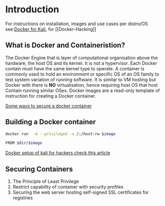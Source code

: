 # Introduction

For instructions on installation, images and use cases per distro/OS see:[Docker for Kali](Kali-Setup-Docker.md), for [[Docker-Hacking]]

## What is Docker and Containeristion?

The Docker Engine that is layer of computational organisation above the hardware, the host OS and its kernel. It is not a hypervisor. Each Docker contain must have the same kernel type to operate. A container is commonly used to hold an environment or specific OS of an OS family to test system variation of running software. It is similar to VM hosting but Docker with there is **NO** virtualisation, hence requiring host OS that host Contain running similar OSes. Docker images are a read-only template of instruction for creating a Docker container. 

[Some ways to secure a docker container](https://faun.pub/hack-your-docker-container-6d3e1e1b363)


## Building a Docker container

```bash
docker run  -d --privileged -v /:/host:rw $image

FROM $dir/$image
```

[Docker setup of kali  for hackers check this article](https://www.pentestpartners.com/security-blog/docker-for-hackers-a-pen-testers-guide/)

## Securing Containers
1. The Principle of Least Privilege
2. Restrict capability of container with security profiles
3. Securing the web server hosting self-signed SSL certificates for registries